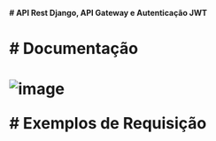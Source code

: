 **# API Rest Django, API Gateway e Autenticação JWT <h1>**

**# Documentação <h1>**
![image](https://github.com/viniciusmegiato/Django-Api/assets/82332528/204d3b97-bf3a-4152-ac89-a3626d6c73d9)

**# Exemplos de Requisição <h1>**

